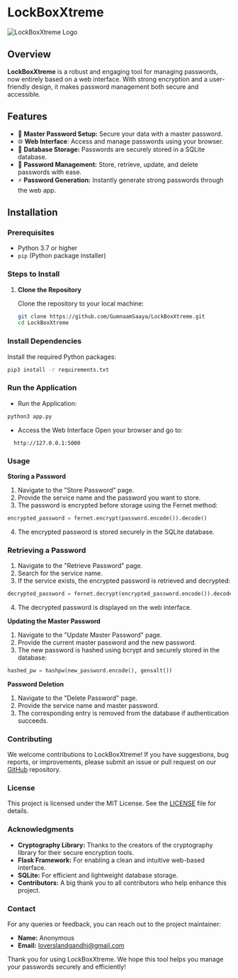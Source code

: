 # LockBoxXtreme

![LockBoxXtreme Logo](https://via.placeholder.com/728x90.png?text=LockBoxXtreme)

## Overview

**LockBoxXtreme** is a robust and engaging tool for managing passwords, now entirely based on a web interface. With strong encryption and a user-friendly design, it makes password management both secure and accessible.

## Features

- 🔑 **Master Password Setup:** Secure your data with a master password.
- 🌐 **Web Interface**: Access and manage passwords using your browser.
- 📂 **Database Storage:** Passwords are securely stored in a SQLite database.
- 🔄 **Password Management:** Store, retrieve, update, and delete passwords with ease.
- ⚡ **Password Generation:** Instantly generate strong passwords through the web app.

## Installation

### Prerequisites

- Python 3.7 or higher
- `pip` (Python package installer)

### Steps to Install

1. **Clone the Repository**

   Clone the repository to your local machine:

   ```bash
   git clone https://github.com/GumnaamSaaya/LockBoxXtreme.git
   cd LockBoxXtreme
   ```

### Install Dependencies

Install the required Python packages:

```bash
pip3 install -r requirements.txt
```

### Run the Application

- Run the Application:

```bash
python3 app.py
```

- Access the Web Interface Open your browser and go to:

```arduino
  http://127.0.0.1:5000
```

### Usage

**Storing a Password**

1) Navigate to the "Store Password" page.
2) Provide the service name and the password you want to store.
3) The password is encrypted before storage using the Fernet method:

```python
encrypted_password = fernet.encrypt(password.encode()).decode()
```
4) The encrypted password is stored securely in the SQLite database.

### Retrieving a Password

1) Navigate to the "Retrieve Password" page.
2) Search for the service name.
3) If the service exists, the encrypted password is retrieved and decrypted:

```python
decrypted_password = fernet.decrypt(encrypted_password.encode()).decode()
```
4) The decrypted password is displayed on the web interface.

**Updating the Master Password**

1) Navigate to the "Update Master Password" page.
2) Provide the current master password and the new password.
3) The new password is hashed using bcrypt and securely stored in the database:

```python
hashed_pw = hashpw(new_password.encode(), gensalt())
```
**Password Deletion**

1) Navigate to the "Delete Password" page.
2) Provide the service name and master password.
3) The corresponding entry is removed from the database if authentication succeeds.

### Contributing
We welcome contributions to LockBoxXtreme! If you have suggestions, bug reports, or improvements, please submit an issue or pull request on our [GitHub](https://github.com/gandhibhai/LockBoxXtreme/issues/new) repository.

### License
This project is licensed under the MIT License. See the [LICENSE](https://github.com/gandhibhai/LockBoxXtreme/blob/main/LICENSE) file for details.

### Acknowledgments

- **Cryptography Library:** Thanks to the creators of the cryptography library for their secure encryption tools.
- **Flask Framework:** For enabling a clean and intuitive web-based interface.
- **SQLite:** For efficient and lightweight database storage.
- **Contributors:** A big thank you to all contributors who help enhance this project.

### Contact
For any queries or feedback, you can reach out to the project maintainer:

- **Name:** Anonymous
- **Email:** loverslandgandhi@gmail.com

Thank you for using LockBoxXtreme. We hope this tool helps you manage your passwords securely and efficiently!
